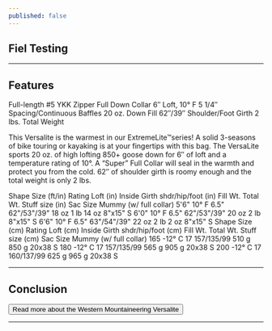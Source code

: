 ```yaml
---
published: false
---
```

## Fiel Testing

---

## Features

Full-length #5 YKK Zipper
Full Down Collar
6″ Loft, 10° F
5 1/4″ Spacing/Continuous Baffles
20 oz. Down Fill
62″/39″ Shoulder/Foot Girth
2 lbs. Total Weight

This Versalite is the warmest in our ExtremeLite™series!  A solid 3-seasons of bike touring or kayaking is at your fingertips with this bag.   The VersaLite sports 20 oz. of high lofting 850+ goose down for 6″ of loft and a temperature rating of 10°. A “Super” Full Collar will seal in the warmth and protect you from the cold. 62″ of shoulder girth is roomy enough and the total weight is only 2 lbs.


Shape	Size (ft/in)	Rating	Loft (in)	Inside Girth
shdr/hip/foot (in)	Fill Wt.	Total Wt.	Stuff size (in)	Sac Size
Mummy
(w/ full collar)	5'6"	10° F	6.5"	62"/53"/39"	18 oz	1 lb 14 oz	8"x15"	S
6'0"	10° F	6.5"	62"/53"/39"	20 oz	2 lb	8"x15"	S
6'6"	10° F	6.5"	63"/54"/39"	22 oz	2 lb 2 oz	8"x15"	S
Shape	Size (cm)	Rating	Loft (cm)	Inside Girth
shdr/hip/foot (cm)	Fill Wt.	Total Wt.	Stuff size (cm)	Sac Size
Mummy
(w/ full collar)	165	-12° C	17	157/135/99	510 g	850 g	20x38	S
180	-12° C	17	157/135/99	565 g	905 g	20x38	S
200	-12° C	17	160/137/99	625 g	965 g	20x38	S


---

## Conclusion


<a href="http://www.backcountry.com/western-mountaineering-versalite-super-sleeping-bag-10-degree-down-wes0034"><button type="button" class="btn btn-danger">Read more about the Western Mountaineering Versalite</button></a>

---

<script type="text/javascript">
amzn_assoc_placement = "adunit0";
amzn_assoc_search_bar = "false";
amzn_assoc_tracking_id = "hikeve-20";
amzn_assoc_search_bar_position = "top";
amzn_assoc_ad_mode = "search";
amzn_assoc_ad_type = "smart";
amzn_assoc_marketplace = "amazon";
amzn_assoc_region = "US";
amzn_assoc_title = "Sleeping Bags";
amzn_assoc_default_search_phrase = "sleeping bag western mountaineering";
amzn_assoc_default_category = "All";
amzn_assoc_linkid = "36a365e75c8f933e4a5d925632830dc0";
</script>
<script src="//z-na.amazon-adsystem.com/widgets/onejs?MarketPlace=US"></script>